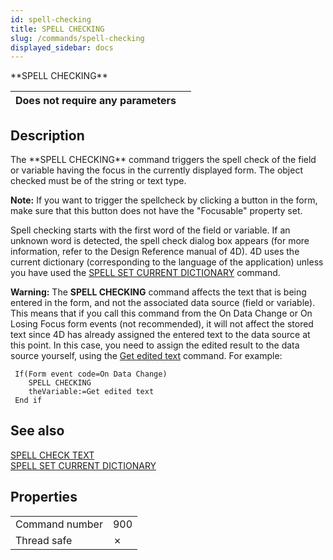```yaml
---
id: spell-checking
title: SPELL CHECKING
slug: /commands/spell-checking
displayed_sidebar: docs
---
```


<!--REF #_command_.SPELL CHECKING.Syntax-->**SPELL CHECKING**<!-- END REF-->
<!--REF #_command_.SPELL CHECKING.Params-->
| Does not require any parameters |  |
| --- | --- |

<!-- END REF-->

## Description 

<!--REF #_command_.SPELL CHECKING.Summary-->The **SPELL CHECKING** command triggers the spell check of the field or variable having the focus in the currently displayed form.<!-- END REF--> The object checked must be of the string or text type.

**Note:** If you want to trigger the spellcheck by clicking a button in the form, make sure that this button does not have the "Focusable" property set.

Spell checking starts with the first word of the field or variable. If an unknown word is detected, the spell check dialog box appears (for more information, refer to the Design Reference manual of 4D). 4D uses the current dictionary (corresponding to the language of the application) unless you have used the [SPELL SET CURRENT DICTIONARY](spell-set-current-dictionary.md) command.

**Warning:** The **SPELL CHECKING** command affects the text that is being entered in the form, and not the associated data source (field or variable). This means that if you call this command from the On Data Change or On Losing Focus form events (not recommended), it will not affect the stored text since 4D has already assigned the entered text to the data source at this point. In this case, you need to assign the edited result to the data source yourself, using the [Get edited text](get-edited-text.md) command. For example:  

```4d
 If(Form event code=On Data Change)
    SPELL CHECKING
    theVariable:=Get edited text
 End if
```

## See also 

[SPELL CHECK TEXT](spell-check-text.md)  
[SPELL SET CURRENT DICTIONARY](spell-set-current-dictionary.md)  

## Properties

|  |  |
| --- | --- |
| Command number | 900 |
| Thread safe | &cross; |


